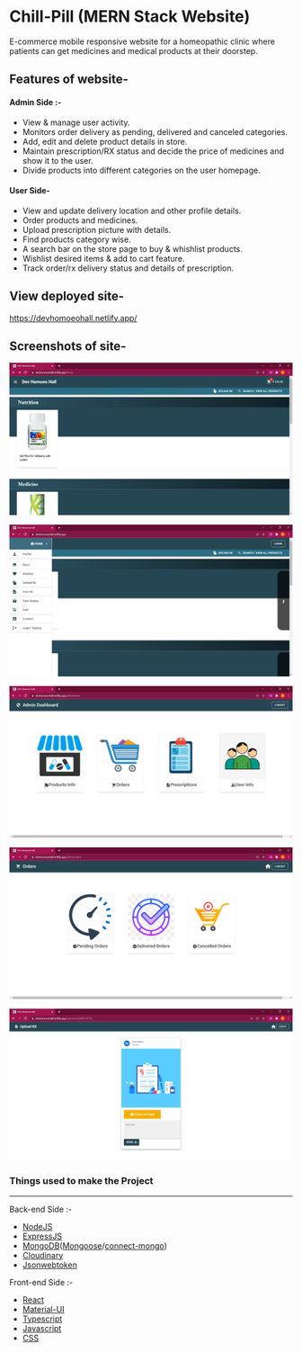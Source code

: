 # Chill-Pill (MERN Stack Website) 
E-commerce mobile responsive website for a homeopathic clinic where patients can get medicines and medical products at their doorstep.

 






## Features of website-

#### Admin Side :-     
- View & manage user activity.
- Monitors order delivery as pending, delivered and canceled categories.
- Add, edit and delete product details in store.
- Maintain prescription/RX status and decide the price of medicines and show it to the user.
- Divide products into different categories on the user homepage.

#### User Side-
- View and update delivery location and other profile details.
- Order products and medicines.
- Upload prescription picture with details.
- Find products category wise.
- A search bar on the store page to buy & whishlist products.
- Wishlist desired items & add to cart feature.
- Track order/rx delivery status and details of prescription.


## View deployed site- 
https://devhomoeohall.netlify.app/



## Screenshots of site- 
![Screenshot](./Screenshot/home.png?raw=true "Screenshot")

![Screenshot](./Screenshot/Home1.png?raw=true "Screenshot")

![Screenshot](./Screenshot/Admindashboard.png?raw=true "Screenshot")

![Screenshot](./Screenshot/Ordersdashboard.png?raw=true "Screenshot")

![Screenshot](./Screenshot/Rx.png?raw=true "Screenshot")







### Things used to make the Project
-------------------------------------------------------------------------------------------------------------
Back-end Side :-
- [NodeJS](https://nodejs.org/en/docs/)
- [ExpressJS](https://expressjs.com/en/4x/api.html)
- [MongoDB](https://www.mongodb.com/)([Mongoose](mongoosejs.com/docs/)/[connect-mongo](https://www.npmjs.com/package/connect-mongo))
- [Cloudinary](https://cloudinary.com/documentation)
- [Jsonwebtoken](https://www.npmjs.com/package/jsonwebtoken)

Front-end Side :-
- [React](https://reactjs.org/)
- [Material-UI](https://mui.com/)
- [Typescript](https://www.typescriptlang.org/)
- [Javascript](https://www.javascript.com/)
- [CSS](https://en.wikipedia.org/wiki/CSS)
